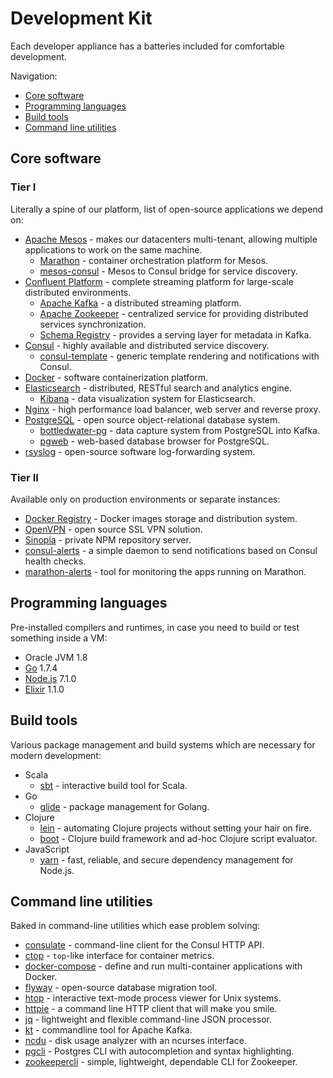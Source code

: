 # Development Kit

Each developer appliance has a batteries included for comfortable development.

Navigation:

* [Core software](#core-software)
* [Programming languages](#programming-languages)
* [Build tools](#build-tools)
* [Command line utilities](#command-line-utilities)

## Core software

### Tier I

Literally a spine of our platform, list of open-source applications we depend on:

* [Apache Mesos](http://mesos.apache.org) - makes our datacenters multi-tenant, allowing multiple applications to work on the same machine.
    * [Marathon](https://mesosphere.github.io/marathon) - container orchestration platform for Mesos.
    * [mesos-consul](https://github.com/CiscoCloud/mesos-consul) - Mesos to Consul bridge for service discovery.
* [Confluent Platform](https://www.confluent.io/product) - complete streaming platform for large-scale distributed environments.
    * [Apache Kafka](https://kafka.apache.org) - a distributed streaming platform.
    * [Apache Zookeeper](https://zookeeper.apache.org) - centralized service for providing distributed services synchronization.
    * [Schema Registry](https://github.com/confluentinc/schema-registry) - provides a serving layer for metadata in Kafka.
* [Consul](https://www.consul.io) - highly available and distributed service discovery.
    * [consul-template](https://github.com/hashicorp/consul-template) - generic template rendering and notifications with Consul.
* [Docker](https://www.docker.com) - software containerization platform.
* [Elasticsearch](https://www.elastic.co/products/elasticsearch) - distributed, RESTful search and analytics engine.
    * [Kibana](https://www.elastic.co/products/kibana) - data visualization system for Elasticsearch.
* [Nginx](https://www.nginx.com) - high performance load balancer, web server and reverse proxy.
* [PostgreSQL](https://www.postgresql.org) - open source object-relational database system.
    * [bottledwater-pg](https://github.com/confluentinc/bottledwater-pg) - data capture system from PostgreSQL into Kafka.
    * [pgweb](https://github.com/sosedoff/pgweb) - web-based database browser for PostgreSQL.
* [rsyslog](http://www.rsyslog.com) - open-source software log-forwarding system.

### Tier II

Available only on production environments or separate instances:

* [Docker Registry](https://docs.docker.com/registry) - Docker images storage and distribution system.
* [OpenVPN](https://openvpn.net/index.php/open-source.html) - open source SSL VPN solution.
* [Sinopia](https://github.com/rlidwka/sinopia) - private NPM repository server.
* [consul-alerts](https://github.com/AcalephStorage/consul-alerts) - a simple daemon to send notifications based on Consul health checks.
* [marathon-alerts](https://github.com/ashwanthkumar/marathon-alerts) - tool for monitoring the apps running on Marathon.

## Programming languages

Pre-installed compilers and runtimes, in case you need to build or test something inside a VM:

* Oracle JVM 1.8
* [Go](https://golang.org) 1.7.4
* [Node.js](https://nodejs.org) 7.1.0
* [Elixir](http://elixir-lang.org) 1.1.0

## Build tools

Various package management and build systems which are necessary for modern development:

* Scala
    * [sbt](http://www.scala-sbt.org) - interactive build tool for Scala.
* Go
    * [glide](https://github.com/Masterminds/glide) - package management for Golang.
* Clojure
    * [lein](https://github.com/technomancy/leiningen) - automating Clojure projects without setting your hair on fire.
    * [boot](https://github.com/boot-clj/boot) - Clojure build framework and ad-hoc Clojure script evaluator.
* JavaScript
    * [yarn](https://yarnpkg.com) - fast, reliable, and secure dependency management for Node.js.

## Command line utilities

Baked in command-line utilities which ease problem solving:

* [consulate](https://github.com/gmr/consulate) - command-line client for the Consul HTTP API.
* [ctop](https://github.com/bcicen/ctop) - `top`-like interface for container metrics.
* [docker-compose](https://github.com/docker/compose) - define and run multi-container applications with Docker.
* [flyway](https://flywaydb.org) - open-source database migration tool.
* [htop](https://github.com/hishamhm/htop) - interactive text-mode process viewer for Unix systems.
* [httpie](https://httpie.org) - a command line HTTP client that will make you smile.
* [jq](https://stedolan.github.io/jq) - lightweight and flexible command-line JSON processor.
* [kt](https://github.com/fgeller/kt) - commandline tool for Apache Kafka.
* [ncdu](https://dev.yorhel.nl/ncdu) - disk usage analyzer with an ncurses interface.
* [pgcli](https://github.com/dbcli/pgcli) - Postgres CLI with autocompletion and syntax highlighting.
* [zookeepercli](https://github.com/outbrain/zookeepercli) - simple, lightweight, dependable CLI for Zookeeper.
